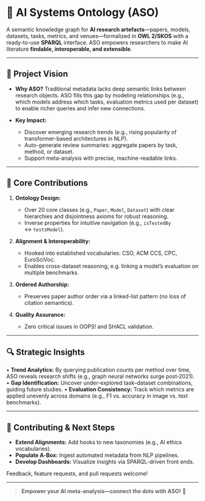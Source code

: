 # 🚀 AI Systems Ontology (ASO)

A semantic knowledge graph for **AI research artefacts**—papers, models, datasets, tasks, metrics, and venues—formalized in **OWL 2/SKOS** with a ready-to-use **SPARQL** interface. ASO empowers researchers to make AI literature **findable, interoperable, and extensible**.

---

## 📄 Project Vision

* **Why ASO?** Traditional metadata lacks deep semantic links between research objects. ASO fills this gap by modeling relationships (e.g., which models address which tasks, evaluation metrics used per dataset) to enable richer queries and infer new connections.
* **Key Impact:**

  * Discover emerging research trends (e.g., rising popularity of transformer-based architectures in NLP).
  * Auto-generate review summaries: aggregate papers by task, method, or dataset.
  * Support meta-analysis with precise, machine-readable links.

---

## 🧩 Core Contributions

1. **Ontology Design:**

   * Over 20 core classes (e.g., `Paper`, `Model`, `Dataset`) with clear hierarchies and disjointness axioms for robust reasoning.
   * Inverse properties for intuitive navigation (e.g., `isTestedBy` ↔ `testsModel`).
2. **Alignment & Interoperability:**

   * Hooked into established vocabularies: CSO, ACM CCS, CPC, EuroSciVoc.
   * Enables cross-dataset reasoning, e.g. linking a model’s evaluation on multiple benchmarks.
3. **Ordered Authorship:**

   * Preserves paper author order via a linked-list pattern (no loss of citation semantics).
4. **Quality Assurance:**

   * Zero critical issues in OOPS! and SHACL validation.

---

## 🔍 Strategic Insights

• **Trend Analytics:** By querying publication counts per method over time, ASO reveals research shifts (e.g., graph neural networks surge post‑2021).
• **Gap Identification:** Uncover under-explored task–dataset combinations, guiding future studies.
• **Evaluation Consistency:** Track which metrics are applied unevenly across domains (e.g., F1 vs. accuracy in image vs. text benchmarks).

---

## 🤝 Contributing & Next Steps

* **Extend Alignments:** Add hooks to new taxonomies (e.g., AI ethics vocabularies).
* **Populate A‑Box:** Ingest automated metadata from NLP pipelines.
* **Develop Dashboards:** Visualize insights via SPARQL-driven front ends.

Feedback, feature requests, and pull requests welcome!

---
> **Empower your AI meta-analysis—connect the dots with ASO!** 🎉
